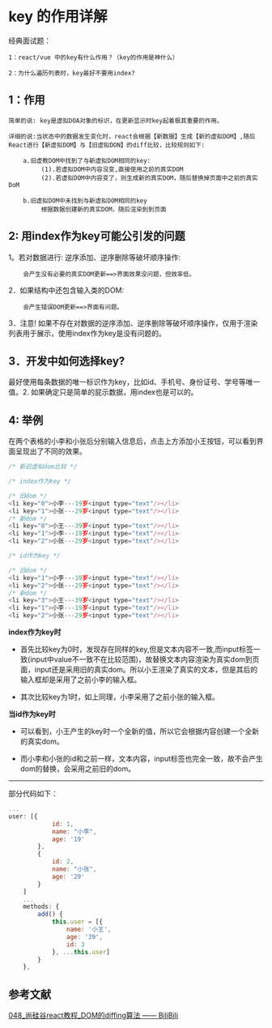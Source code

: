 # key 的作用详解

经典面试题：

    1：react/vue 中的key有什么作用？（key的作用是神什么）

    2：为什么遍历列表时，key最好不要用index?

## 1：作用

    
    简单的说: key是虚拟DOA对象的标识，在更新显示时key起着极其重要的作用。

    详细的说:当状态中的数据发生变化时，react会根据【新数据】生成【新的虚拟DOM】,随后React进行【新虚拟DOM】与【旧虚拟DON】的diff比较，比较规则如下:

        a.旧虚教DOM中找到了与新虚拟DOM相同的key:
             (1).若虚拟DOM中内容没变,直接使用之前的真实DOM
             (2).若虚拟DOM中内容变了，则生成新的真实DOM，随后替换掉页面中之前的真实DoM

        b.旧虚拟DOM中未找到与新虚拟DOM相同的key
             根据数据创建新的真实DOM，随后渲染到到页面

## 2: 用index作为key可能公引发的问题

   1。若对数据进行: 逆序添加、逆序删除等破坏顺序操作:

        会产生没有必要的真实DOM更新==>界面效果没问题，但效率低。

   2．如果结构中还包含输入类的DOM:

        会产生错误DOM更新==>界面有问题。

   3．注意! 如果不存在对数据的逆序添加、逆序删除等破坏顺序操作，仅用于渲染列表用于展示，使用index作为key是没有问题的。

## 3．开发中如何选择key?

   最好使用每条数据的唯一标识作为key，比如id、手机号、身份证号、学号等唯一值。2. 如果确定只是简单的屁示数据，用index也是可以的。

## 4: 举例

<key/>

在两个表格的小李和小张后分别输入信息后，点击上方添加小王按钮，可以看到界面呈现出了不同的效果。

```js
/* 新旧虚拟dom比较 */

/* index作为key */

/* 旧dom */
<li key="0">小李---19岁<input type="text"/></li>
<li key="1">小张---29岁<input type="text"/></li>
/* 新dom */
<li key="0">小王---39岁<input type="text"/></li>
<li key="1">小李---19岁<input type="text"/></li>
<li key="2">小张---29岁<input type="text"/></li>

/* id作为key */

/* 旧dom */
<li key="1">小李---19岁<input type="text"/></li>
<li key="2">小张---29岁<input type="text"/></li>
/* 新dom */
<li key="3">小王---39岁<input type="text"/></li>
<li key="1">小李---19岁<input type="text"/></li>
<li key="2">小张---29岁<input type="text"/></li>

```
<b>index作为key时</b>

- 首先比较key为0时，发现存在同样的key,但是文本内容不一致,而input标签一致(input中value不一致不在比较范围)，故替换文本内容渲染为真实dom到页面，input还是采用旧的真实dom。所以小王渲染了真实的文本，但是其后的输入框却是采用了之前小李的输入框。

- 其次比较key为1时，如上同理，小李采用了之前小张的输入框。

<b>当id作为key时</b>

- 可以看到，小王产生的key时一个全新的值，所以它会根据内容创建一个全新的真实dom。

- 而小李和小张的id和之前一样，文本内容，input标签也完全一致，故不会产生dom的替换，会采用之前旧的dom。

<hr/>

部分代码如下：
```js
...
user: [{
            id: 1,
            name: "小李",
            age: '19'
        },
        {
            id: 2,
            name: "小张",
            age: '29'
        }
    ]
    ...
    methods: {
        add() {
            this.user = [{
                name: '小王',
                age: '39',
                id: 3
            }, ...this.user]
        }
    },
```
## 参考文献

[048_尚硅谷react教程_DOM的diffing算法 —— BiliBili](https://www.bilibili.com/video/BV1wy4y1D7JT?p=48)